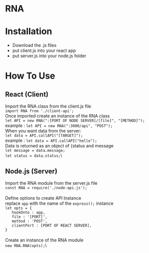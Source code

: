 # RNA

# Installation
- Download the .js files
- put client.js into your react app
- put server.js into your node.js folder

# How To Use
## React (Client)
Import the RNA class from the client.js file\
`import RNA from './client-api';` \
Once imported create an instance of the RNA class\
`let API = new RNA(":[PORT OF NODE SERVER]/[file]", "[METHOD]");`\
example : `let API = new RNA(":3000/api", "POST");`\
When you want data from the server:\
`let data = API.callAPI("[TARGET]");`\
example : `let data = API.callAPI("hello");`\
Data is returned as an object of {status and message\
`let message = data.message;`\
`let status = data.status;`\

## Node.js (Server)
Import the RNA module from the server.js file\
`const RNA = require('./node-api.js');`<br><br>
Define options to create API Instance\
replace `app` with the name of the `express();` instance\
`let opts = {`\
`   hookOnto : app,`\
`   file : '[PORT]',`\
`   method : 'POST',`\
`   clientPort : [PORT OF REACT SERVER],`\
`}`<br><br>
Create an instance of the RNA module\
`new RNA.RNA(opts);`\